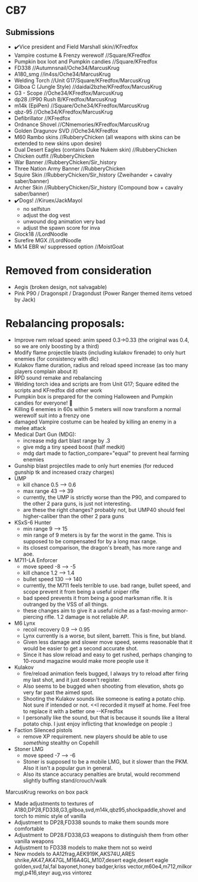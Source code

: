 ﻿# CB7
## Submissions
* ✔️Vice president and Field Marshall skin//KFredfox
* Vampire costume & Frenzy werewolf //Square/KFredfox
* Pumpkin box loot and Pumpkin candies //Square/KFredfox
* FD338 //Autumnsnail/Oche34/MarcusKrug <!--   <img id=“hud_fd338” src="/textures/hud_fd338.png" style="transform:rotate(90deg);"> -->
* A180_smg //in4ss/Oche34/MarcusKrug
* Welding Torch //Unit G17/Square/KFredfox/MarcusKrug
* Gilboa C (Jungle Style) //daidai2bzhe/KFredfox/MarcusKrug
* G3 - Scope //Oche34/KFredfox/MarcusKrug
* dp28 //P90 Rush B/KFredfox/MarcusKrug
* m14k (EpiPen) //Square/Oche34/KFredfox/MarcusKrug
* qbz-95 //Oche34/KFredfox/MarcusKrug
* Defibrillator //KFredfox
* Ordnance Shovel //CNmemories/KFredfox/MarcusKrug
* Golden Dragunov SVD //Oche34/KFredfox
* M60 Rambo skins //RubberyChicken (all weapons with skins can be extended to new skins upon desire)
* Dual Desert Eagles (contains Duke Nukem skin) //RubberyChicken
* Chicken outfit //RubberyChicken
* War Banner //RubberyChicken/Sir_history 
* Three Nation Army Banner //RubberyChicken
* Squire Skin //RubberyChicken/Sir_history (Zweihander + cavalry saber/banner)
* Archer Skin //RubberyChicken/Sir_history (Compound bow + cavalry saber/banner)
* ✔️Dogs! //Kiruex/JackMayol
  - no selfstun
  - adjust the dog vest
  - unwound dog animation very bad
  - adjust the spawn score for inva
* Glock18 //LordNoodle
* Surefire MGX //LordNoodle
* Mk14 EBR w/ suppressed option //MoistGoat
# Removed from consideration
* Aegis (broken design, not salvagable)
* Pink P90 / Dragonspit / Dragondust (Power Ranger themed items vetoed by Jack)

# Rebalancing proposals:
* Improve rwm reload speed: anim speed 0.3->0.33 (the original was 0.4, so we are only boosting by a third)
* Modify flame projectile blasts (including kulakov firenade) to only hurt enemies (for consistency with dlc)
* Kulakov flame duration, radius and reload speed increase (as too many players complain about it)
* RPD sound remake and rebalancing
* Welding torch idea and scripts are from Unit G17; Square edited the scripts and KFredfox did other work
* Pumpkin box is prepared for the coming Halloween and Pumpkin candies for everyone! 🎃
* Killing 6 enemies in 60s within 5 meters will now transform a normal werewolf suit into a frenzy one
* damaged Vampire costume can be healed by killing an enemy in a melee attack
* Medical Dart Gun (MDG):
  - increase mdg dart blast range by .3
  - give mdg a tiny speed boost (half medkit)
  - mdg dart made to faction_compare="equal" to prevent heal farming enemies
* Gunship blast projectiles made to only hurt enemies (for reduced gunship tk and increased crazy charges)
* UMP
  - kill chance 0.5 --> 0.6
  - max range 43 --> 39
  - currently, the UMP is strictly worse than the P90, and compared to the other 2 para guns, is just not interesting.
  - are these the right changes? probably not, but UMP40 should feel higher-caliber than the other 2 para guns
* KSxS-6 Hunter
  - min range 9 --> 15
  - min range of 9 meters is by far the worst in the game. This is supposed to be compensated for by a long max range.
  - its closest comparison, the dragon's breath, has more range and aoe.
* M711-LA Enforcer
  - move speed   -8  --> -5
  - kill chance  1.2 --> 1.4
  - bullet speed 130 --> 140
  - currently, the M711 feels terrible to use. bad range, bullet speed, and scope prevent it from being a useful sniper rifle
  - bad speed prevents it from being a good marksman rifle.  It is outranged by the VSS of all things.
  - these changes aim to give it a useful niche as a fast-moving armor-piercing rifle. 1.2 damage is not reliable AP.
* M6 Lynx
  - recoil recovery 0.9 --> 0.95
  - Lynx currently is a worse, but silent, barrett. This is fine, but bland.
  - Given less damage and slower move speed, seems reasonable that it would be easier to get a second accurate shot.
  - Since it has slow reload and easy to get rushed, perhaps changing to 10-round magazine would make more people use it
* Kulakov
  - fire/reload animation feels bugged, I always try to reload after firing my last shot, and it just doesn't register.
  - Also seems to be bugged when shooting from elevation, shots go very far past the aimed spot.
  - Shooting the Kulakov sounds like someone is eating a potato chip. Not sure if intended or not. <<I recorded it myself at home. Feel free to replace it with a better one --KFredfox
  - I personally like the sound, but that is because it sounds like a literal potato chip. I just enjoy inflicting that knowledge on people :)
* Faction Silenced pistols 
  - remove XP requirement. new players should be able to use *something* stealthy on Copehill
* Stoner LMG
  - move speed  -7 --> -6
  - Stoner is supposed to be a mobile LMG, but it slower than the PKM.  Also it isn't a popular gun in general.
  - Also its stance accuracy penalties are brutal, would recommend slightly buffing stand/crouch/walk

MarcusKrug reworks on box pack
* Made adjustments to textures of A180,DP28,FD338,G3,gilboa,svd,m14k,qbz95,shockpaddle,shovel and torch to mimic style of vanilla
* Adjustment to DP28,FD338 sounds to make them sounds more comfortable
* Adjustment to DP28.FD338,G3 weapons to distinguish them from other vanilla weapons
* Adjustment to FD338 models to make them not so weird
* New models to AA12frag,AEK919K,AKS74U,ARES shrike,AK47,AK47GL,M16A4GL,M107,desert eagle,desert eagle golden,svd,fal,fal bayonet,honey badger,kriss vector,m60e4,m712,milkor mgl,p416,steyr aug,vss vintorez
